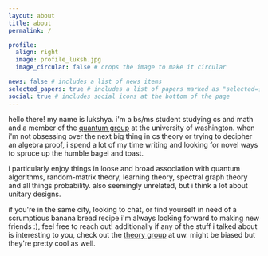 ```yaml
---
layout: about
title: about
permalink: /

profile:
  align: right
  image: profile_luksh.jpg
  image_circular: false # crops the image to make it circular

news: false # includes a list of news items
selected_papers: true # includes a list of papers marked as "selected={true}"
social: true # includes social icons at the bottom of the page
---
```


hello there! my name is lukshya. i'm a bs/ms student studying cs and math and a member of the [quantum group](https://quantum.cs.washington.edu/) at the university of washington. when i'm not obsessing over the next big thing in cs theory or trying to decipher an algebra proof, i spend a lot of my time writing and looking for novel ways to spruce up the humble bagel and toast. 

i particularly enjoy things in loose and broad association with quantum algorithms, random-matrix theory, learning theory, spectral graph theory and all things probability. also seemingly unrelated, but i think a lot about unitary designs. 

if you're in the same city, looking to chat, or find yourself in need of a scrumptious banana bread recipe i'm always looking forward to making new friends :), feel free to reach out! additionally if any of the stuff i talked about is interesting to you, check out the [theory group](https://theory.cs.washington.edu/) at uw. might be biased but they're pretty cool as well.
